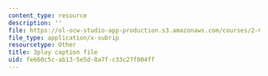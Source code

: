 ```yaml
---
content_type: resource
description: ''
file: https://ol-ocw-studio-app-production.s3.amazonaws.com/courses/2-003sc-engineering-dynamics-fall-2011/fe660c5cab135e5d8a7fc33c27f004ff_-QVENB3aEvY.vtt
file_type: application/x-subrip
resourcetype: Other
title: 3play caption file
uid: fe660c5c-ab13-5e5d-8a7f-c33c27f004ff
---
```


